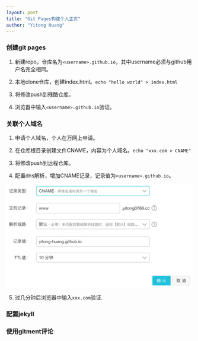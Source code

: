```yaml
---
layout: post
title: "Git Pages构建个人主页"
author: "Yitong Huang"
---
```


### 创建git pages

1. 新建repo，仓库名为` <username>.github.io `，其中username必须与github用户名完全相同。

2. 本地clone仓库，创建index.html。` echo "hello world" > index.html `

3. 将修改push到残酷仓库。

4. 浏览器中输入` <username>.github.io `验证。

### 关联个人域名

1. 申请个人域名，个人在万网上申请。

2. 在仓库根目录创建文件CNAME，内容为个人域名。` echo "xxx.com > CNAME" `

3. 将修改push到远程仓库。

4. 配置dns解析，增加CNAME记录，记录值为` <username>.github.io `。

 ![Alt text](/img/dns_cname.png)

5. 过几分钟后浏览器中输入` xxx.com `验证.

### 配置jekyll

### 使用gitment评论



